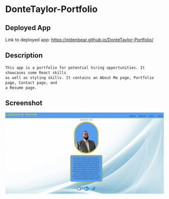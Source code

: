 # DonteTaylor-Portfolio
## Deployed App
Link to deployed app: https://eldenbear.github.io/DonteTaylor-Portfolio/
## Description
```
This app is a portfolio for potential hiring opportunities. It showcases some React skills
as well as styling skills. It contains an About Me page, Portfolio page, Contact page, and
a Resume page.
```

## Screenshot
    
![App screen capture](<assets/images/Screenshot 2023-07-11 105320.png>)